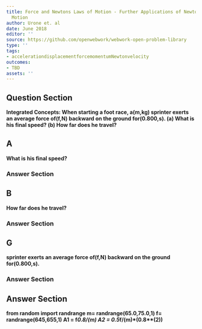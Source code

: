 ```yaml
---
title: Force and Newtons Laws of Motion - Further Applications of Newtons Laws of
  Motion
author: Urone et. al
date: June 2018
editor: ''
source: https://github.com/openwebwork/webwork-open-problem-library
type: ''
tags:
- accelerationdisplacementforcemomentumNewtonvelocity
outcomes:
- TBD
assets: ''
---
```


## Question Section 

<b>Integrated Concepts:<b> When starting a foot race, a(m,kg) sprinter exerts an average force of(f,N) backward on the ground for(0.800,s).
(a) What is his final speed? 
(b) How far does he travel?
## A
What is his final speed? 
### Answer Section
## B
How far does he travel?
### Answer Section
## G
sprinter exerts an average force of(f,N) backward on the ground for(0.800,s).
### Answer Section


## Answer Section

from random import randrange
m= randrange(65.0,75.0,1)
f= randrange(645,655,1)
A1 = f*0.8/(m)
A2 = 0.5*f/(m)*(0.8**(2))